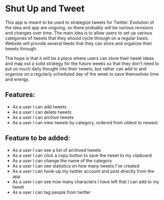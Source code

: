 # Shut Up and Tweet

This app is meant to be used to strategize tweets for Twitter. Evolution of the idea and app are ongoing, so there probably will be various revisions and changes over time. The main idea is to allow users to set up various categories of tweets that they should cycle through on a regular basis.  Website will provide several feeds that they can store and organize their tweets through.

The hope is that it will be a place where users can store their tweet ideas and map out a solid strategy for the future weeks so that they don't need to put so much daily thought into their tweets, but rather can add to and organize on a regularly scheduled day of the week to save themselves time and energy.

## Features:

* As a user I can add tweets
* As a user I can delete tweets
* As a user I can archive tweets
* As a user I can view tweets by category, ordered from oldest to newest

## Feature to be added:

* As a user I can see a list of archived tweets
* As a user I can click a copy button to save the tweet to my clipboard
* As a user I can change the name of the category
* As a user I can see statistics on how many tweets I've created
* As a user I can hook-up my twitter account and post directly from the app
* As a user I can see how many characters I have left that I can add to my tweet
* As a user I can tag people from twitter
